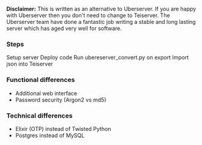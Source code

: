 **Disclaimer:** This is written as an alternative to Uberserver. If you are happy with Uberserver then you don't need to change to Teiserver. The Uberserver team have done a fantastic job writing a stable and long lasting server which has aged very well for software.

### Steps
Setup server
Deploy code
Run ubereserver_convert.py on export
Import json into Teiserver

### Functional differences
- Additional web interface
- Password security (Argon2 vs md5)

### Technical differences
- Elixir (OTP) instead of Twisted Python
- Postgres instead of MySQL
